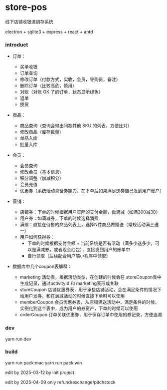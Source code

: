 # store-pos
线下店铺收银进销存系统

electron + sqlite3 + express + react + antd

### introduct

- 订单：
  - 买单收银
  - 订单查询
  - 修改订单（付款方式，实收，会员，导购员，备注）
  - 删除订单（比较高危，慎用）
  - 对账（对账 OK 了的订单，状态显示绿色）
  - 退单
  - 换货
- 商品：
  - 商品查询（查询会带出同款其他 SKU 的列表，方便比对）
  - 修改商品（库存数量）
  - 单品入库
  - 批量入库
- 会员：
  - 会员查询
  - 修改会员（基本信息）
  - 积分调整（加减积分）
  - 会员充值
  - 优惠券（系统活动具备券能力，在下单后如果满足送券自己发到用户账户）

- 营销：
  - 店铺券：下单的时候根据用户实际的支付金额，做满减（如满300减30）
  - 用户券：如满减券，下单的时候选择消费
  - 满赠：直接在待售的商品列表上，选择N件商品做赠送（常规活动满三送一）
  - 用户如何获得券：
    - 下单的时候根据支付金额 + 当前系统是否有活动（满多少送多少，可以是满减券，或者现金红包），直接发到用户的账单中
    - 自行领取（后续配合用户端小程序中领取）

- 数据库中几个coupon表解释：
  - marketing 活动表，根据活动类型，在创建的时候会在 storeCoupon表中生成记录，通过activityId 和 marketing表形成关联
  - storeCoupon 店铺优惠券表，用于承接店铺活动，会在满足条件的情况下给用户发券，和在满减活动的时候直接下单时可以使用
  - memberCoupon 会员优惠券表，从店铺满送活动中，满足条件的时候，实例化到这个表中，成为用户的券资产，下单的时候可以使用
  - orderCoupon 订单关联优惠券，用于保存订单中使用的券记录，方便追溯

### dev
yarn run dev

### build
yarn run pack:mac
yarn run pack:win

edit by 2025-03-12 by init project

edit by 2025-04-09 only refund/exchange/pitchstock

